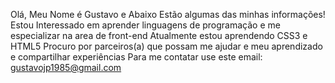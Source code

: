 Olá, Meu Nome é Gustavo e Abaixo Estão algumas das minhas informações!
Estou Interessado em aprender linguagens de programação e me especializar na area de front-end
Atualmente estou aprendendo CSS3 e HTML5
Procuro por parceiros(a) que possam me ajudar e meu aprendizado e compartilhar experiências
Para me contatar use este email: gustavojp1985@gmail.com

<!---
GustavoFreitasgit/GustavoFreitasgit is a ✨ special ✨ repository because its `README.md` (this file) appears on your GitHub profile.
You can click the Preview link to take a look at your changes.
--->
